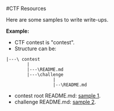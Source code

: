 ﻿#CTF Resources

Here are some samples to write write-ups.

**Example:**

* CTF contest is "contest".
* Structure can be: 

```
|---\ contest 
        |
        |---\README.md
        |---\challenge
                  |
                  |--\README.md
```

* contest root README.md: [sample 1](/contest/README.md).
* challenge README.md: [sample 2](/contest/challenge/README.md).